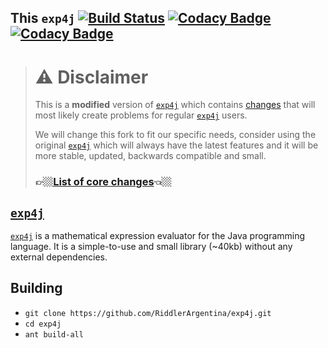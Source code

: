 This `exp4j` [![Build Status](https://travis-ci.org/dktcoding/exp4j.svg?branch=master)](https://travis-ci.org/dktcoding/exp4j)       [![Codacy Badge](https://api.codacy.com/project/badge/Grade/b8530d3e14e1421b8dd3571f1964543f)](https://app.codacy.com/app/dktcoding/exp4j?utm_source=github.com&utm_medium=referral&utm_content=dktcoding/exp4j&utm_campaign=badger) [![Codacy Badge](https://api.codacy.com/project/badge/Coverage/dd69cc27d29847fc800c25602745d120)](https://www.codacy.com/app/dktcoding/exp4j?utm_source=github.com&utm_medium=referral&utm_content=dktcoding/exp4j&utm_campaign=Badge_Coverage)
----------
> # ⚠️ Disclaimer
> This is a **modified** version of [`exp4j`](https://github.com/fasseg/exp4j) which 
> contains [changes](https://github.com/RiddlerArgentina/exp4j/wiki/Differences-with-the-original-exp4j) that will most likely create problems for regular 
> [`exp4j`](https://github.com/fasseg/exp4j) users.
> 
> We will change this fork to fit our specific needs, consider using the original
> [`exp4j`](https://github.com/fasseg/exp4j) which will always have the latest features 
> and it will be more stable, updated, backwards compatible and small.
> ### 👉🏼[List of core changes](https://github.com/RiddlerArgentina/exp4j/wiki/Differences-with-the-original-exp4j)👈🏼 

[`exp4j`](https://github.com/fasseg/exp4j)
-----
[`exp4j`](https://github.com/fasseg/exp4j) is a mathematical expression evaluator for
the Java programming language. It is a simple-to-use and small library (~40kb) without 
any external dependencies.

Building
--------
- `git clone https://github.com/RiddlerArgentina/exp4j.git`
- `cd exp4j`
- `ant build-all` 
